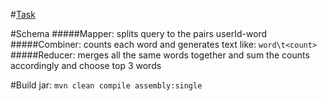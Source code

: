 #[Task](https://docs.google.com/document/d/1vCshBZMrH-30y8oAHng5oXfukLmU1mVlqJaxi3bw9z8/edit)

#Schema 
#####Mapper: splits query to the pairs userId-word
#####Combiner: counts each word and generates text like: `word\t<count>`
#####Reducer: merges all the same words together and sum the counts accordingly and choose top 3 words

#Build jar:
`mvn clean compile assembly:single`